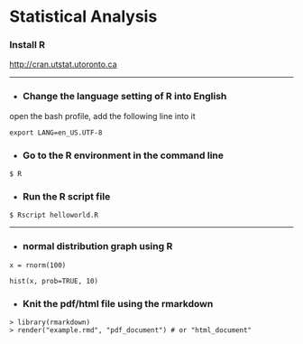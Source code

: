 # Statistical Analysis

### Install R

http://cran.utstat.utoronto.ca
***
* <h3> Change the language setting of R into English</h3>
open the bash profile, add the following line into it
```
export LANG=en_US.UTF-8
```
* <h3> Go to the R environment in the command line</h3>
```
$ R
```
* <h3> Run the R script file</h3>
```
$ Rscript helloworld.R
```
***
* <h3> normal distribution graph using R</h3>
```
x = rnorm(100)
```
```
hist(x, prob=TRUE, 10)
```
* <h3> Knit the pdf/html file using the rmarkdown </h3>
```
> library(rmarkdown)
> render("example.rmd", "pdf_document") # or "html_document"
```
